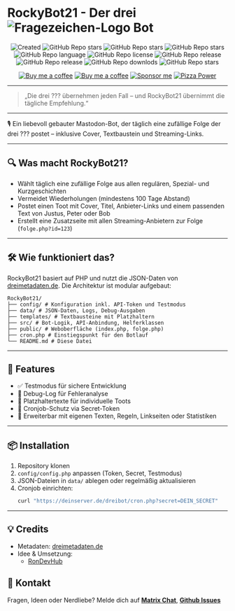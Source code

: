 # RockyBot21 - Der drei ![Fragezeichen-Logo](https://sig.rondev.de/logos/dreifragezeichen.svg) Bot
<div align="center">

![Created](https://mini-badges.rondevhub.de/forgejo/RonDevHub/RockyBot21/created-at/*/*/de) ![GitHub Repo stars](https://mini-badges.rondevhub.de/forgejo/RonDevHub/RockyBot21/lastcommit/*/*/de) ![GitHub Repo stars](https://mini-badges.rondevhub.de/github/RonDevHub/RockyBot21/stars/*/*/de) ![GitHub Repo stars](https://mini-badges.rondevhub.de/github/RonDevHub/RockyBot21/issues/*/*/de) ![GitHub Repo language](https://mini-badges.rondevhub.de/forgejo/RonDevHub/RockyBot21/language/*/*/de) ![GitHub Repo license](https://mini-badges.rondevhub.de/github/RonDevHub/RockyBot21/license/*/*/de) ![GitHub Repo release](https://mini-badges.rondevhub.de/github/RonDevHub/RockyBot21/release/*/*/de) ![GitHub Repo release](https://mini-badges.rondevhub.de/github/RonDevHub/RockyBot21/forks/*/*/de) ![GitHub Repo downlods](https://mini-badges.rondevhub.de/github/RonDevHub/RockyBot21/downloads/*/*/de) ![GitHub Repo stars](https://mini-badges.rondevhub.de/github/RonDevHub/RockyBot21/watchers)

[![Buy me a coffee](https://mini-badges.rondevhub.de/icon/cuptogo/Buy_me_a_Coffee-c1d82f-222/social "Buy me a coffee")](https://www.buymeacoffee.com/RonDev)
[![Buy me a coffee](https://mini-badges.rondevhub.de/icon/cuptogo/ko--fi.com-c1d82f-222/social "Buy me a coffee")](https://ko-fi.com/U6U31EV2VS)
[![Sponsor me](https://mini-badges.rondevhub.de/icon/hearts-red/Sponsor_me/social "Sponsor me")](https://github.com/sponsors/RonDevHub)
[![Pizza Power](https://mini-badges.rondevhub.de/icon/pizzaslice/Buy_me_a_pizza/social "Pizza Power")](https://www.paypal.com/paypalme/Depressionist1/4,99)
</div>

---
> „Die drei ??? übernehmen jeden Fall – und RockyBot21 übernimmt die tägliche Empfehlung.“
---
🎙️ Ein liebevoll gebauter Mastodon-Bot, der täglich eine zufällige Folge der drei ??? postet – inklusive Cover, Textbaustein und Streaming-Links.

---

## 🔍 Was macht RockyBot21?

- Wählt täglich eine zufällige Folge aus allen regulären, Spezial- und Kurzgeschichten
- Vermeidet Wiederholungen (mindestens 100 Tage Abstand)
- Postet einen Toot mit Cover, Titel, Anbieter-Links und einem passenden Text von Justus, Peter oder Bob
- Erstellt eine Zusatzseite mit allen Streaming-Anbietern zur Folge (`folge.php?id=123`)

---

## 🛠️ Wie funktioniert das?

RockyBot21 basiert auf PHP und nutzt die JSON-Daten von [dreimetadaten.de](https://dreimetadaten.de). Die Architektur ist modular aufgebaut:
```
RockyBot21/ 
├── config/ # Konfiguration inkl. API-Token und Testmodus
├── data/ # JSON-Daten, Logs, Debug-Ausgaben 
├── templates/ # Textbausteine mit Platzhaltern 
├── src/ # Bot-Logik, API-Anbindung, Helferklassen 
├── public/ # Weboberfläche (index.php, folge.php) 
├── cron.php # Einstiegspunkt für den Botlauf 
└── README.md # Diese Datei
```

---

## 🧪 Features

- ✅ Testmodus für sichere Entwicklung
- 🐞 Debug-Log für Fehleranalyse
- 🧩 Platzhaltertexte für individuelle Toots
- 🔐 Cronjob-Schutz via Secret-Token
- 🧵 Erweiterbar mit eigenen Texten, Regeln, Linkseiten oder Statistiken

---

## 📦 Installation

1. Repository klonen
2. `config/config.php` anpassen (Token, Secret, Testmodus)
3. JSON-Dateien in `data/` ablegen oder regelmäßig aktualisieren
4. Cronjob einrichten:
   ```bash
   curl "https://deinserver.de/dreibot/cron.php?secret=DEIN_SECRET"
   ```

---

## 💡 Credits
- Metadaten: [dreimetadaten.de](https://dreimetadaten.de)
- Idee & Umsetzung:
   - [RonDevHub](https://commitcloud.net/RonDevHub)


## 📣 Kontakt
Fragen, Ideen oder Nerdliebe? Melde dich auf [**Matrix Chat**](https://matrix.to/#/#RockyBot21:matrix.s3cr.net), [**Github Issues**](https://github.com/RonDevHub/RockyBot21/issues) 